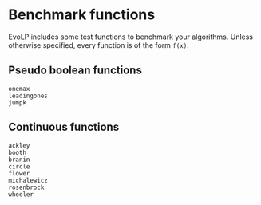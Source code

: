 # Benchmark functions

EvoLP includes some test functions to benchmark your algorithms.
Unless otherwise specified, every function is of the form ``f(x)``.

## Pseudo boolean functions

```@docs
onemax
leadingones
jumpk
```

## Continuous functions

```@docs
ackley
booth
branin
circle
flower
michalewicz
rosenbrock
wheeler
```

